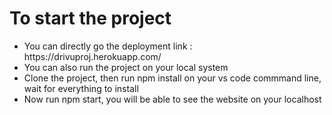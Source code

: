 # To start the project

<ul>
  <li>You can directly go the deployment link : https://drivuproj.herokuapp.com/</li>
  <li>You can also run the project on your local system</li>
  <li>Clone the project, then run npm install on your vs code commmand line, wait for everything to install</li>
  <li>Now run npm start, you will be able to see the website on your localhost</li>
</ul>
